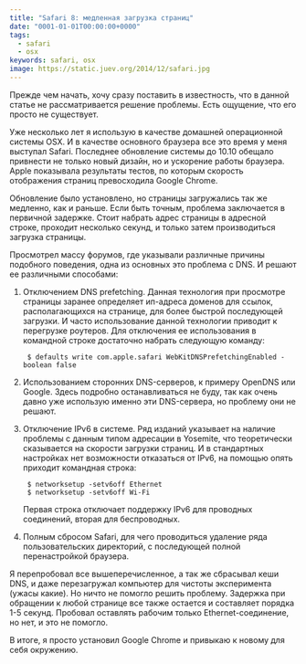 ```yaml
---
title: "Safari 8: медленная загрузка страниц"
date: "0001-01-01T00:00:00+0000"
tags:
  - safari
  - osx
keywords: safari, osx
image: https://static.juev.org/2014/12/safari.jpg
---
```

Прежде чем начать, хочу сразу поставить в известность, что в данной статье не рассматривается решение проблемы. Есть ощущение, что его просто не существует.

Уже несколько лет я использую в качестве домашней операционной системы OSX. И в качестве основного браузера все это время у меня выступал Safari. Последнее обновление системы до 10.10 обещало привнести не только новый дизайн, но и ускорение работы браузера. Apple показывала результаты тестов, по которым скорость отображения страниц превосходила Google Chrome.

Обновление было установлено, но страницы загружались так же медленно, как и раньше. Если быть точным, проблема заключается в первичной задержке. Стоит набрать адрес страницы в адресной строке, проходит несколько секунд, и только затем производиться загрузка страницы.

Просмотрел массу форумов, где указывали различные причины подобного поведения, одна из основных это проблема с DNS. И решают ее различными способами:

1. Отключением DNS prefetching. Данная технология при просмотре страницы заранее определяет ип-адреса доменов для ссылок, располагающихся на странице, для более быстрой последующей загрузки. И часто использование данной технологии приводит к перегрузке роутеров. Для отключения ее использования в командной строке достаточно набрать следующую команду:

        $ defaults write com.apple.safari WebKitDNSPrefetchingEnabled -boolean false

1. Использованием сторонних DNS-серверов, к примеру OpenDNS или Google. Здесь подробно останавливаться не буду, так как очень давно уже использую именно эти DNS-сервера, но проблему они не решают.

1. Отключение IPv6 в системе. Ряд изданий указывает на наличие проблемы с данным типом адресации в Yosemite, что теоретически сказывается на скорости загрузки страниц. И в стандартных настройках нет возможности отказаться от IPv6, на помощью опять приходит командная строка:

        $ networksetup -setv6off Ethernet
        $ networksetup -setv6off Wi-Fi

	Первая строка отключает поддержку IPv6 для проводных соединений, вторая для беспроводных. 

1. Полным сбросом Safari, для чего проводиться удаление ряда пользовательских директорий, с последующей полной перенастройкой браузера.

Я перепробовал все вышеперечисленное, а так же сбрасывал кеши DNS, и даже перезагружал компьютер для чистоты эксперимента (ужасы какие). Но ничто не помогло решить проблему. Задержка при обращении к любой странице все также остается и составляет порядка 1-5 секунд. Пробовал оставлять рабочим только Ethernet-соединение, но нет, и это не помогло.

В итоге, я просто установил Google Chrome и привыкаю к новому для себя окружению.

